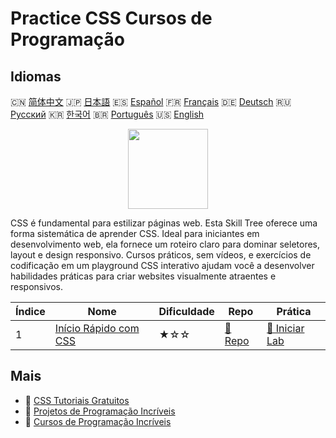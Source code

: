 # Practice CSS Cursos de Programação

## Idiomas

🇨🇳 [简体中文](README_zh.md) 🇯🇵 [日本語](README_ja.md) 🇪🇸 [Español](README_es.md) 🇫🇷 [Français](README_fr.md) 🇩🇪 [Deutsch](README_de.md) 🇷🇺 [Русский](README_ru.md) 🇰🇷 [한국어](README_ko.md) 🇧🇷 [Português](README_pt.md) 🇺🇸 [English](README.md) 

<div align="center">
<img width="128px" src="https://file.labex.io/path/YheSJQuYYCNJ.png">
</div>

CSS é fundamental para estilizar páginas web. Esta Skill Tree oferece uma forma sistemática de aprender CSS. Ideal para iniciantes em desenvolvimento web, ela fornece um roteiro claro para dominar seletores, layout e design responsivo. Cursos práticos, sem vídeos, e exercícios de codificação em um playground CSS interativo ajudam você a desenvolver habilidades práticas para criar websites visualmente atraentes e responsivos.

|   Índice | Nome                                                                      | Dificuldade   | Repo                                                          | Prática                                                            |
|----------|---------------------------------------------------------------------------|---------------|---------------------------------------------------------------|--------------------------------------------------------------------|
|        1 | [Início Rápido com CSS](https://labex.io/pt/courses/quick-start-with-css) | ★☆☆           | [🔗 Repo](https://github.com/labex-labs/quick-start-with-css) | [🚀 Iniciar Lab](https://labex.io/pt/courses/quick-start-with-css) |

## Mais

- 🔗 [CSS Tutoriais Gratuitos](https://github.com/labex-labs/css-free-tutorials)
- 🔗 [Projetos de Programação Incríveis](https://github.com/labex-labs/awesome-programming-projects)
- 🔗 [Cursos de Programação Incríveis](https://github.com/labex-labs/awesome-programming-courses)

